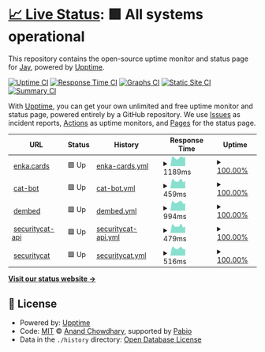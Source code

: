 # [📈 Live Status](https://status.jayxtq.xyz): <!--live status--> **🟩 All systems operational**

This repository contains the open-source uptime monitor and status page for [Jay](https://jayxtq.xyz), powered by [Upptime](https://github.com/upptime/upptime).

[![Uptime CI](https://github.com/JayXTQ/uptime/workflows/Uptime%20CI/badge.svg)](https://github.com/JayXTQ/uptime/actions?query=workflow%3A%22Uptime+CI%22)
[![Response Time CI](https://github.com/JayXTQ/uptime/workflows/Response%20Time%20CI/badge.svg)](https://github.com/JayXTQ/uptime/actions?query=workflow%3A%22Response+Time+CI%22)
[![Graphs CI](https://github.com/JayXTQ/uptime/workflows/Graphs%20CI/badge.svg)](https://github.com/JayXTQ/uptime/actions?query=workflow%3A%22Graphs+CI%22)
[![Static Site CI](https://github.com/JayXTQ/uptime/workflows/Static%20Site%20CI/badge.svg)](https://github.com/JayXTQ/uptime/actions?query=workflow%3A%22Static+Site+CI%22)
[![Summary CI](https://github.com/JayXTQ/uptime/workflows/Summary%20CI/badge.svg)](https://github.com/JayXTQ/uptime/actions?query=workflow%3A%22Summary+CI%22)

With [Upptime](https://upptime.js.org), you can get your own unlimited and free uptime monitor and status page, powered entirely by a GitHub repository. We use [Issues](https://github.com/JayXTQ/uptime/issues) as incident reports, [Actions](https://github.com/JayXTQ/uptime/actions) as uptime monitors, and [Pages](https://status.jayxtq.xyz) for the status page.

<!--start: status pages-->
<!-- This summary is generated by Upptime (https://github.com/upptime/upptime) -->
<!-- Do not edit this manually, your changes will be overwritten -->
<!-- prettier-ignore -->
| URL | Status | History | Response Time | Uptime |
| --- | ------ | ------- | ------------- | ------ |
| <img alt="" src="https://icons.duckduckgo.com/ip3/cards.enka.network.ico" height="13"> [enka.cards](https://cards.enka.network) | 🟩 Up | [enka-cards.yml](https://github.com/JayXTQ/uptime/commits/HEAD/history/enka-cards.yml) | <details><summary><img alt="Response time graph" src="./graphs/enka-cards/response-time-week.png" height="20"> 1189ms</summary><br><a href="https://status.jayxtq.xyz/history/enka-cards"><img alt="Response time 1142" src="https://img.shields.io/endpoint?url=https%3A%2F%2Fraw.githubusercontent.com%2FJayXTQ%2Fuptime%2FHEAD%2Fapi%2Fenka-cards%2Fresponse-time.json"></a><br><a href="https://status.jayxtq.xyz/history/enka-cards"><img alt="24-hour response time 1252" src="https://img.shields.io/endpoint?url=https%3A%2F%2Fraw.githubusercontent.com%2FJayXTQ%2Fuptime%2FHEAD%2Fapi%2Fenka-cards%2Fresponse-time-day.json"></a><br><a href="https://status.jayxtq.xyz/history/enka-cards"><img alt="7-day response time 1189" src="https://img.shields.io/endpoint?url=https%3A%2F%2Fraw.githubusercontent.com%2FJayXTQ%2Fuptime%2FHEAD%2Fapi%2Fenka-cards%2Fresponse-time-week.json"></a><br><a href="https://status.jayxtq.xyz/history/enka-cards"><img alt="30-day response time 1270" src="https://img.shields.io/endpoint?url=https%3A%2F%2Fraw.githubusercontent.com%2FJayXTQ%2Fuptime%2FHEAD%2Fapi%2Fenka-cards%2Fresponse-time-month.json"></a><br><a href="https://status.jayxtq.xyz/history/enka-cards"><img alt="1-year response time 1142" src="https://img.shields.io/endpoint?url=https%3A%2F%2Fraw.githubusercontent.com%2FJayXTQ%2Fuptime%2FHEAD%2Fapi%2Fenka-cards%2Fresponse-time-year.json"></a></details> | <details><summary><a href="https://status.jayxtq.xyz/history/enka-cards">100.00%</a></summary><a href="https://status.jayxtq.xyz/history/enka-cards"><img alt="All-time uptime 99.97%" src="https://img.shields.io/endpoint?url=https%3A%2F%2Fraw.githubusercontent.com%2FJayXTQ%2Fuptime%2FHEAD%2Fapi%2Fenka-cards%2Fuptime.json"></a><br><a href="https://status.jayxtq.xyz/history/enka-cards"><img alt="24-hour uptime 100.00%" src="https://img.shields.io/endpoint?url=https%3A%2F%2Fraw.githubusercontent.com%2FJayXTQ%2Fuptime%2FHEAD%2Fapi%2Fenka-cards%2Fuptime-day.json"></a><br><a href="https://status.jayxtq.xyz/history/enka-cards"><img alt="7-day uptime 100.00%" src="https://img.shields.io/endpoint?url=https%3A%2F%2Fraw.githubusercontent.com%2FJayXTQ%2Fuptime%2FHEAD%2Fapi%2Fenka-cards%2Fuptime-week.json"></a><br><a href="https://status.jayxtq.xyz/history/enka-cards"><img alt="30-day uptime 100.00%" src="https://img.shields.io/endpoint?url=https%3A%2F%2Fraw.githubusercontent.com%2FJayXTQ%2Fuptime%2FHEAD%2Fapi%2Fenka-cards%2Fuptime-month.json"></a><br><a href="https://status.jayxtq.xyz/history/enka-cards"><img alt="1-year uptime 99.97%" src="https://img.shields.io/endpoint?url=https%3A%2F%2Fraw.githubusercontent.com%2FJayXTQ%2Fuptime%2FHEAD%2Fapi%2Fenka-cards%2Fuptime-year.json"></a></details>
| <img alt="" src="https://icons.duckduckgo.com/ip3/catbot.jayxtq.xyz.ico" height="13"> [cat-bot](https://catbot.jayxtq.xyz) | 🟩 Up | [cat-bot.yml](https://github.com/JayXTQ/uptime/commits/HEAD/history/cat-bot.yml) | <details><summary><img alt="Response time graph" src="./graphs/cat-bot/response-time-week.png" height="20"> 459ms</summary><br><a href="https://status.jayxtq.xyz/history/cat-bot"><img alt="Response time 449" src="https://img.shields.io/endpoint?url=https%3A%2F%2Fraw.githubusercontent.com%2FJayXTQ%2Fuptime%2FHEAD%2Fapi%2Fcat-bot%2Fresponse-time.json"></a><br><a href="https://status.jayxtq.xyz/history/cat-bot"><img alt="24-hour response time 433" src="https://img.shields.io/endpoint?url=https%3A%2F%2Fraw.githubusercontent.com%2FJayXTQ%2Fuptime%2FHEAD%2Fapi%2Fcat-bot%2Fresponse-time-day.json"></a><br><a href="https://status.jayxtq.xyz/history/cat-bot"><img alt="7-day response time 459" src="https://img.shields.io/endpoint?url=https%3A%2F%2Fraw.githubusercontent.com%2FJayXTQ%2Fuptime%2FHEAD%2Fapi%2Fcat-bot%2Fresponse-time-week.json"></a><br><a href="https://status.jayxtq.xyz/history/cat-bot"><img alt="30-day response time 455" src="https://img.shields.io/endpoint?url=https%3A%2F%2Fraw.githubusercontent.com%2FJayXTQ%2Fuptime%2FHEAD%2Fapi%2Fcat-bot%2Fresponse-time-month.json"></a><br><a href="https://status.jayxtq.xyz/history/cat-bot"><img alt="1-year response time 449" src="https://img.shields.io/endpoint?url=https%3A%2F%2Fraw.githubusercontent.com%2FJayXTQ%2Fuptime%2FHEAD%2Fapi%2Fcat-bot%2Fresponse-time-year.json"></a></details> | <details><summary><a href="https://status.jayxtq.xyz/history/cat-bot">100.00%</a></summary><a href="https://status.jayxtq.xyz/history/cat-bot"><img alt="All-time uptime 99.89%" src="https://img.shields.io/endpoint?url=https%3A%2F%2Fraw.githubusercontent.com%2FJayXTQ%2Fuptime%2FHEAD%2Fapi%2Fcat-bot%2Fuptime.json"></a><br><a href="https://status.jayxtq.xyz/history/cat-bot"><img alt="24-hour uptime 100.00%" src="https://img.shields.io/endpoint?url=https%3A%2F%2Fraw.githubusercontent.com%2FJayXTQ%2Fuptime%2FHEAD%2Fapi%2Fcat-bot%2Fuptime-day.json"></a><br><a href="https://status.jayxtq.xyz/history/cat-bot"><img alt="7-day uptime 100.00%" src="https://img.shields.io/endpoint?url=https%3A%2F%2Fraw.githubusercontent.com%2FJayXTQ%2Fuptime%2FHEAD%2Fapi%2Fcat-bot%2Fuptime-week.json"></a><br><a href="https://status.jayxtq.xyz/history/cat-bot"><img alt="30-day uptime 100.00%" src="https://img.shields.io/endpoint?url=https%3A%2F%2Fraw.githubusercontent.com%2FJayXTQ%2Fuptime%2FHEAD%2Fapi%2Fcat-bot%2Fuptime-month.json"></a><br><a href="https://status.jayxtq.xyz/history/cat-bot"><img alt="1-year uptime 99.89%" src="https://img.shields.io/endpoint?url=https%3A%2F%2Fraw.githubusercontent.com%2FJayXTQ%2Fuptime%2FHEAD%2Fapi%2Fcat-bot%2Fuptime-year.json"></a></details>
| <img alt="" src="https://icons.duckduckgo.com/ip3/dembed.page.ico" height="13"> [dembed](https://dembed.page) | 🟩 Up | [dembed.yml](https://github.com/JayXTQ/uptime/commits/HEAD/history/dembed.yml) | <details><summary><img alt="Response time graph" src="./graphs/dembed/response-time-week.png" height="20"> 994ms</summary><br><a href="https://status.jayxtq.xyz/history/dembed"><img alt="Response time 896" src="https://img.shields.io/endpoint?url=https%3A%2F%2Fraw.githubusercontent.com%2FJayXTQ%2Fuptime%2FHEAD%2Fapi%2Fdembed%2Fresponse-time.json"></a><br><a href="https://status.jayxtq.xyz/history/dembed"><img alt="24-hour response time 837" src="https://img.shields.io/endpoint?url=https%3A%2F%2Fraw.githubusercontent.com%2FJayXTQ%2Fuptime%2FHEAD%2Fapi%2Fdembed%2Fresponse-time-day.json"></a><br><a href="https://status.jayxtq.xyz/history/dembed"><img alt="7-day response time 994" src="https://img.shields.io/endpoint?url=https%3A%2F%2Fraw.githubusercontent.com%2FJayXTQ%2Fuptime%2FHEAD%2Fapi%2Fdembed%2Fresponse-time-week.json"></a><br><a href="https://status.jayxtq.xyz/history/dembed"><img alt="30-day response time 1028" src="https://img.shields.io/endpoint?url=https%3A%2F%2Fraw.githubusercontent.com%2FJayXTQ%2Fuptime%2FHEAD%2Fapi%2Fdembed%2Fresponse-time-month.json"></a><br><a href="https://status.jayxtq.xyz/history/dembed"><img alt="1-year response time 896" src="https://img.shields.io/endpoint?url=https%3A%2F%2Fraw.githubusercontent.com%2FJayXTQ%2Fuptime%2FHEAD%2Fapi%2Fdembed%2Fresponse-time-year.json"></a></details> | <details><summary><a href="https://status.jayxtq.xyz/history/dembed">100.00%</a></summary><a href="https://status.jayxtq.xyz/history/dembed"><img alt="All-time uptime 99.96%" src="https://img.shields.io/endpoint?url=https%3A%2F%2Fraw.githubusercontent.com%2FJayXTQ%2Fuptime%2FHEAD%2Fapi%2Fdembed%2Fuptime.json"></a><br><a href="https://status.jayxtq.xyz/history/dembed"><img alt="24-hour uptime 100.00%" src="https://img.shields.io/endpoint?url=https%3A%2F%2Fraw.githubusercontent.com%2FJayXTQ%2Fuptime%2FHEAD%2Fapi%2Fdembed%2Fuptime-day.json"></a><br><a href="https://status.jayxtq.xyz/history/dembed"><img alt="7-day uptime 100.00%" src="https://img.shields.io/endpoint?url=https%3A%2F%2Fraw.githubusercontent.com%2FJayXTQ%2Fuptime%2FHEAD%2Fapi%2Fdembed%2Fuptime-week.json"></a><br><a href="https://status.jayxtq.xyz/history/dembed"><img alt="30-day uptime 100.00%" src="https://img.shields.io/endpoint?url=https%3A%2F%2Fraw.githubusercontent.com%2FJayXTQ%2Fuptime%2FHEAD%2Fapi%2Fdembed%2Fuptime-month.json"></a><br><a href="https://status.jayxtq.xyz/history/dembed"><img alt="1-year uptime 99.96%" src="https://img.shields.io/endpoint?url=https%3A%2F%2Fraw.githubusercontent.com%2FJayXTQ%2Fuptime%2FHEAD%2Fapi%2Fdembed%2Fuptime-year.json"></a></details>
| <img alt="" src="https://icons.duckduckgo.com/ip3/api.securitycat.app.ico" height="13"> [securitycat-api](https://api.securitycat.app) | 🟩 Up | [securitycat-api.yml](https://github.com/JayXTQ/uptime/commits/HEAD/history/securitycat-api.yml) | <details><summary><img alt="Response time graph" src="./graphs/securitycat-api/response-time-week.png" height="20"> 479ms</summary><br><a href="https://status.jayxtq.xyz/history/securitycat-api"><img alt="Response time 490" src="https://img.shields.io/endpoint?url=https%3A%2F%2Fraw.githubusercontent.com%2FJayXTQ%2Fuptime%2FHEAD%2Fapi%2Fsecuritycat-api%2Fresponse-time.json"></a><br><a href="https://status.jayxtq.xyz/history/securitycat-api"><img alt="24-hour response time 437" src="https://img.shields.io/endpoint?url=https%3A%2F%2Fraw.githubusercontent.com%2FJayXTQ%2Fuptime%2FHEAD%2Fapi%2Fsecuritycat-api%2Fresponse-time-day.json"></a><br><a href="https://status.jayxtq.xyz/history/securitycat-api"><img alt="7-day response time 479" src="https://img.shields.io/endpoint?url=https%3A%2F%2Fraw.githubusercontent.com%2FJayXTQ%2Fuptime%2FHEAD%2Fapi%2Fsecuritycat-api%2Fresponse-time-week.json"></a><br><a href="https://status.jayxtq.xyz/history/securitycat-api"><img alt="30-day response time 490" src="https://img.shields.io/endpoint?url=https%3A%2F%2Fraw.githubusercontent.com%2FJayXTQ%2Fuptime%2FHEAD%2Fapi%2Fsecuritycat-api%2Fresponse-time-month.json"></a><br><a href="https://status.jayxtq.xyz/history/securitycat-api"><img alt="1-year response time 490" src="https://img.shields.io/endpoint?url=https%3A%2F%2Fraw.githubusercontent.com%2FJayXTQ%2Fuptime%2FHEAD%2Fapi%2Fsecuritycat-api%2Fresponse-time-year.json"></a></details> | <details><summary><a href="https://status.jayxtq.xyz/history/securitycat-api">100.00%</a></summary><a href="https://status.jayxtq.xyz/history/securitycat-api"><img alt="All-time uptime 100.00%" src="https://img.shields.io/endpoint?url=https%3A%2F%2Fraw.githubusercontent.com%2FJayXTQ%2Fuptime%2FHEAD%2Fapi%2Fsecuritycat-api%2Fuptime.json"></a><br><a href="https://status.jayxtq.xyz/history/securitycat-api"><img alt="24-hour uptime 100.00%" src="https://img.shields.io/endpoint?url=https%3A%2F%2Fraw.githubusercontent.com%2FJayXTQ%2Fuptime%2FHEAD%2Fapi%2Fsecuritycat-api%2Fuptime-day.json"></a><br><a href="https://status.jayxtq.xyz/history/securitycat-api"><img alt="7-day uptime 100.00%" src="https://img.shields.io/endpoint?url=https%3A%2F%2Fraw.githubusercontent.com%2FJayXTQ%2Fuptime%2FHEAD%2Fapi%2Fsecuritycat-api%2Fuptime-week.json"></a><br><a href="https://status.jayxtq.xyz/history/securitycat-api"><img alt="30-day uptime 100.00%" src="https://img.shields.io/endpoint?url=https%3A%2F%2Fraw.githubusercontent.com%2FJayXTQ%2Fuptime%2FHEAD%2Fapi%2Fsecuritycat-api%2Fuptime-month.json"></a><br><a href="https://status.jayxtq.xyz/history/securitycat-api"><img alt="1-year uptime 100.00%" src="https://img.shields.io/endpoint?url=https%3A%2F%2Fraw.githubusercontent.com%2FJayXTQ%2Fuptime%2FHEAD%2Fapi%2Fsecuritycat-api%2Fuptime-year.json"></a></details>
| <img alt="" src="https://icons.duckduckgo.com/ip3/securitycat.app.ico" height="13"> [securitycat](https://securitycat.app) | 🟩 Up | [securitycat.yml](https://github.com/JayXTQ/uptime/commits/HEAD/history/securitycat.yml) | <details><summary><img alt="Response time graph" src="./graphs/securitycat/response-time-week.png" height="20"> 516ms</summary><br><a href="https://status.jayxtq.xyz/history/securitycat"><img alt="Response time 541" src="https://img.shields.io/endpoint?url=https%3A%2F%2Fraw.githubusercontent.com%2FJayXTQ%2Fuptime%2FHEAD%2Fapi%2Fsecuritycat%2Fresponse-time.json"></a><br><a href="https://status.jayxtq.xyz/history/securitycat"><img alt="24-hour response time 441" src="https://img.shields.io/endpoint?url=https%3A%2F%2Fraw.githubusercontent.com%2FJayXTQ%2Fuptime%2FHEAD%2Fapi%2Fsecuritycat%2Fresponse-time-day.json"></a><br><a href="https://status.jayxtq.xyz/history/securitycat"><img alt="7-day response time 516" src="https://img.shields.io/endpoint?url=https%3A%2F%2Fraw.githubusercontent.com%2FJayXTQ%2Fuptime%2FHEAD%2Fapi%2Fsecuritycat%2Fresponse-time-week.json"></a><br><a href="https://status.jayxtq.xyz/history/securitycat"><img alt="30-day response time 541" src="https://img.shields.io/endpoint?url=https%3A%2F%2Fraw.githubusercontent.com%2FJayXTQ%2Fuptime%2FHEAD%2Fapi%2Fsecuritycat%2Fresponse-time-month.json"></a><br><a href="https://status.jayxtq.xyz/history/securitycat"><img alt="1-year response time 541" src="https://img.shields.io/endpoint?url=https%3A%2F%2Fraw.githubusercontent.com%2FJayXTQ%2Fuptime%2FHEAD%2Fapi%2Fsecuritycat%2Fresponse-time-year.json"></a></details> | <details><summary><a href="https://status.jayxtq.xyz/history/securitycat">100.00%</a></summary><a href="https://status.jayxtq.xyz/history/securitycat"><img alt="All-time uptime 100.00%" src="https://img.shields.io/endpoint?url=https%3A%2F%2Fraw.githubusercontent.com%2FJayXTQ%2Fuptime%2FHEAD%2Fapi%2Fsecuritycat%2Fuptime.json"></a><br><a href="https://status.jayxtq.xyz/history/securitycat"><img alt="24-hour uptime 100.00%" src="https://img.shields.io/endpoint?url=https%3A%2F%2Fraw.githubusercontent.com%2FJayXTQ%2Fuptime%2FHEAD%2Fapi%2Fsecuritycat%2Fuptime-day.json"></a><br><a href="https://status.jayxtq.xyz/history/securitycat"><img alt="7-day uptime 100.00%" src="https://img.shields.io/endpoint?url=https%3A%2F%2Fraw.githubusercontent.com%2FJayXTQ%2Fuptime%2FHEAD%2Fapi%2Fsecuritycat%2Fuptime-week.json"></a><br><a href="https://status.jayxtq.xyz/history/securitycat"><img alt="30-day uptime 100.00%" src="https://img.shields.io/endpoint?url=https%3A%2F%2Fraw.githubusercontent.com%2FJayXTQ%2Fuptime%2FHEAD%2Fapi%2Fsecuritycat%2Fuptime-month.json"></a><br><a href="https://status.jayxtq.xyz/history/securitycat"><img alt="1-year uptime 100.00%" src="https://img.shields.io/endpoint?url=https%3A%2F%2Fraw.githubusercontent.com%2FJayXTQ%2Fuptime%2FHEAD%2Fapi%2Fsecuritycat%2Fuptime-year.json"></a></details>

<!--end: status pages-->

[**Visit our status website →**](https://status.jayxtq.xyz)

## 📄 License

- Powered by: [Upptime](https://github.com/upptime/upptime)
- Code: [MIT](./LICENSE) © [Anand Chowdhary](https://anandchowdhary.com), supported by [Pabio](https://pabio.com)
- Data in the `./history` directory: [Open Database License](https://opendatacommons.org/licenses/odbl/1-0/)
